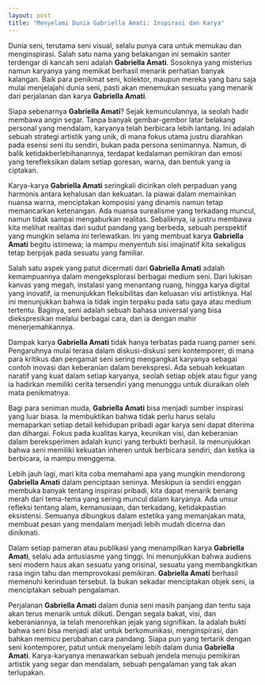 ```yaml
---
layout: post
title: "Menyelami Dunia Gabriella Amati: Inspirasi dan Karya"
---
```


Dunia seni, terutama seni visual, selalu punya cara untuk memukau dan menginspirasi. Salah satu nama yang belakangan ini semakin santer terdengar di kancah seni adalah **Gabriella Amati**. Sosoknya yang misterius namun karyanya yang memikat berhasil menarik perhatian banyak kalangan. Baik para penikmat seni, kolektor, maupun mereka yang baru saja mulai menjelajahi dunia seni, pasti akan menemukan sesuatu yang menarik dari perjalanan dan karya **Gabriella Amati**.

Siapa sebenarnya **Gabriella Amati**? Sejak kemunculannya, ia seolah hadir membawa angin segar. Tanpa banyak gembar-gembor latar belakang personal yang mendalam, karyanya telah berbicara lebih lantang. Ini adalah sebuah strategi artistik yang unik, di mana fokus utama justru diarahkan pada esensi seni itu sendiri, bukan pada persona senimannya. Namun, di balik ketidakberlebihanannya, terdapat kedalaman pemikiran dan emosi yang terefleksikan dalam setiap goresan, warna, dan bentuk yang ia ciptakan.

Karya-karya **Gabriella Amati** seringkali dicirikan oleh perpaduan yang harmonis antara kehalusan dan kekuatan. Ia piawai dalam memainkan nuansa warna, menciptakan komposisi yang dinamis namun tetap memancarkan ketenangan. Ada nuansa surealisme yang terkadang muncul, namun tidak sampai mengaburkan realitas. Sebaliknya, ia justru membawa kita melihat realitas dari sudut pandang yang berbeda, sebuah perspektif yang mungkin selama ini terlewatkan. Ini yang membuat karya **Gabriella Amati** begitu istimewa; ia mampu menyentuh sisi imajinatif kita sekaligus tetap berpijak pada sesuatu yang familiar.

Salah satu aspek yang patut dicermati dari **Gabriella Amati** adalah kemampuannya dalam mengeksplorasi berbagai medium seni. Dari lukisan kanvas yang megah, instalasi yang menantang ruang, hingga karya digital yang inovatif, ia menunjukkan fleksibilitas dan keluasan visi artistiknya. Hal ini menunjukkan bahwa ia tidak ingin terpaku pada satu gaya atau medium tertentu. Baginya, seni adalah sebuah bahasa universal yang bisa diekspresikan melalui berbagai cara, dan ia dengan mahir menerjemahkannya.

Dampak karya **Gabriella Amati** tidak hanya terbatas pada ruang pamer seni. Pengaruhnya mulai terasa dalam diskusi-diskusi seni kontemporer, di mana para kritikus dan pengamat seni sering mengangkat karyanya sebagai contoh inovasi dan keberanian dalam berekspresi. Ada sebuah kekuatan naratif yang kuat dalam setiap karyanya, seolah setiap objek atau figur yang ia hadirkan memiliki cerita tersendiri yang menunggu untuk diuraikan oleh mata penikmatnya.

Bagi para seniman muda, **Gabriella Amati** bisa menjadi sumber inspirasi yang luar biasa. Ia membuktikan bahwa tidak perlu harus selalu memaparkan setiap detail kehidupan pribadi agar karya seni dapat diterima dan dihargai. Fokus pada kualitas karya, keunikan visi, dan keberanian dalam bereksperimen adalah kunci yang terbukti berhasil. Ia menunjukkan bahwa seni memiliki kekuatan inheren untuk berbicara sendiri, dan ketika ia berbicara, ia mampu menggema.

Lebih jauh lagi, mari kita coba memahami apa yang mungkin mendorong **Gabriella Amati** dalam penciptaan seninya. Meskipun ia sendiri enggan membuka banyak tentang inspirasi pribadi, kita dapat menarik benang merah dari tema-tema yang sering muncul dalam karyanya. Ada unsur refleksi tentang alam, kemanusiaan, dan terkadang, ketidakpastian eksistensi. Semuanya dibungkus dalam estetika yang memanjakan mata, membuat pesan yang mendalam menjadi lebih mudah dicerna dan dinikmati.

Dalam setiap pameran atau publikasi yang menampilkan karya **Gabriella Amati**, selalu ada antusiasme yang tinggi. Ini menunjukkan bahwa audiens seni modern haus akan sesuatu yang orisinal, sesuatu yang membangkitkan rasa ingin tahu dan memprovokasi pemikiran. **Gabriella Amati** berhasil memenuhi kerinduan tersebut. Ia bukan sekadar menciptakan objek seni, ia menciptakan sebuah pengalaman.

Perjalanan **Gabriella Amati** dalam dunia seni masih panjang dan tentu saja akan terus menarik untuk diikuti. Dengan segala bakat, visi, dan keberaniannya, ia telah menorehkan jejak yang signifikan. Ia adalah bukti bahwa seni bisa menjadi alat untuk berkomunikasi, menginspirasi, dan bahkan memicu perubahan cara pandang. Siapa pun yang tertarik dengan seni kontemporer, patut untuk menyelami lebih dalam dunia **Gabriella Amati**. Karya-karyanya menawarkan sebuah jendela menuju pemikiran artistik yang segar dan mendalam, sebuah pengalaman yang tak akan terlupakan.
